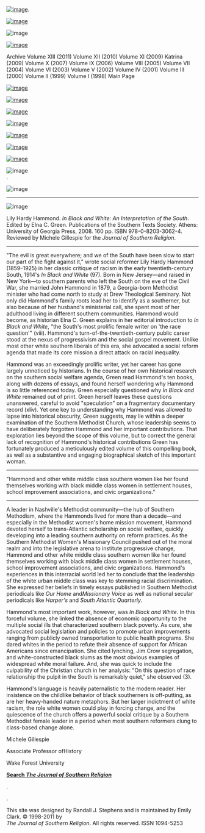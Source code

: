 [![image](../index_top_logo_.jpg)](http://jsr.fsu.edu/).

[![image](../index_top.jpg)](http://jsr.fsu.edu/)

![image](../../production/page_2_strip.jpg)

[![image](../New_Vol_13.png)](Front13.html)

Archive Volume XIII (2011) Volume XII (2010) Volume XI (2009) Katrina
(2009) Volume X (2007) Volume IX (2006) Volume VIII (2005) Volume VII
(2004) Volume VI (2003) Volume V (2002) Volume IV (2001) Volume III
(2000) Volume II (1999) Volume I (1998) Main Page

[![image](../page_2_link_4_mast.jpg)](http://jsr.fsu.edu/ed.htm)

[![image](../page_2_link_5_ed_policies.jpg)](http://jsr.fsu.edu/mission.htm)

[![image](../page_2_link_6_article_sub.jpg)](http://jsr.fsu.edu/submit.htm)

[![image](../page_2_link_7_book_rev.jpg)](http://jsr.fsu.edu/reviews.htm)

[![image](../page_2_link_8_hill_award.jpg)](http://jsr.fsu.edu/award.htm)

[![image](../page_2_link_9_advertisers.jpg)](http://jsr.fsu.edu/ads.htm)

[![image](../page_2_link_99_email.jpg)](mailto:aremillard@francis.edu)

![image](../../production/page_2_width_line_side.jpg) \
.

![image](../../production/page_2_width_line_top.jpg)

* * * * *

![image](Reviews/InBlackAndWhite.jpg)

Lily Hardy Hammond. *In Black and White: An Interpretation of the
South*. Edited by Elna C. Green. Publications of the Southern Texts
Society. Athens: University of Georgia Press, 2008. 160 pp. ISBN
978-0-8203-3062-4. Reviewed by Michele Gillespie for the *Journal of
Southern Religion*.

* * * * *

"The evil is great everywhere; and we of the South have been slow to
start our part of the fight against it," wrote social reformer Lily
Hardy Hammond (1859–1925) in her classic critique of racism in the early
twentieth-century South, 1914's *In Black and White* (97). Born in New
Jersey—and raised in New York—to southern parents who left the South on
the eve of the Civil War, she married John Hammond in 1879, a
Georgia-born Methodist minister who had come north to study at Drew
Theological Seminary. Not only did Hammond's family roots lead her to
identify as a southerner, but also because of her husband's ministerial
call, she spent most of her adulthood living in different southern
communities. Hammond would become, as historian Elna C. Green explains
in her editorial introduction to *In Black and White*, "the South's most
prolific female writer on 'the race question'" (viii). Hammond's
turn-of-the-twentieth-century public career stood at the nexus of
progressivism and the social gospel movement. Unlike most other white
southern liberals of this era, she advocated a social reform agenda that
made its core mission a direct attack on racial inequality.

Hammond was an exceedingly prolific writer, yet her career has gone
largely unnoticed by historians. In the course of her own historical
research on the southern social welfare agenda, Green read Hammond's ten
books, along with dozens of essays, and found herself wondering why
Hammond is so little referenced today. Green especially questioned why
*In Black and White* remained out of print. Green herself leaves these
questions unanswered, careful to avoid "speculation" on a fragmentary
documentary record (xliv). Yet one key to understanding why Hammond was
allowed to lapse into historical obscurity, Green suggests, may lie
within a deeper examination of the Southern Methodist Church, whose
leadership seems to have deliberately forgotten Hammond and her
important contributions. That exploration lies beyond the scope of this
volume, but to correct the general lack of recognition of Hammond's
historical contributions Green has fortunately produced a meticulously
edited volume of this compelling book, as well as a substantive and
engaging biographical sketch of this important woman.

* * * * *

"Hammond and other white middle class southern women like her found
themselves working with black middle class women in settlement houses,
school improvement associations, and civic organizations."

* * * * *

A leader in Nashville's Methodist community—the hub of Southern
Methodism, where the Hammonds lived for more than a decade—and
especially in the Methodist women's home mission movement, Hammond
devoted herself to trans-Atlantic scholarship on social welfare, quickly
developing into a leading southern authority on reform practices. As the
Southern Methodist Women's Missionary Council pushed out of the moral
realm and into the legislative arena to institute progressive change,
Hammond and other white middle class southern women like her found
themselves working with black middle class women in settlement houses,
school improvement associations, and civic organizations. Hammond's
experiences in this interracial world led her to conclude that the
leadership of the white urban middle class was key to stemming racial
discrimination. She expressed her beliefs in timely essays published in
Southern Methodist periodicals like *Our Home* and*Missionary Voice* as
well as national secular periodicals like *Harper's* and *South Atlantic
Quarterly*.

Hammond's most important work, however, was *In Black and White*. In
this forceful volume, she linked the absence of economic opportunity to
the multiple social ills that characterized southern black poverty. As
cure, she advocated social legislation and policies to promote urban
improvements ranging from publicly owned transportation to public health
programs. She dared whites in the period to refute their absence of
support for African Americans since emancipation. She cited lynching,
Jim Crow segregation, and white-constructed black slums as the most
obvious examples of widespread white moral failure. And, she was quick
to include the culpability of the Christian church in her analysis: "On
this question of race relationship the pulpit in the South is remarkably
quiet," she observed (3).

Hammond's language is heavily paternalistic to the modern reader. Her
insistence on the childlike behavior of black southerners is
off-putting, as are her heavy-handed nature metaphors. But her larger
indictment of white racism, the role white women could play in forcing
change, and the quiescence of the church offers a powerful social
critique by a Southern Methodist female leader in a period when most
southern reformers clung to class-based change alone.

Michele Gillespie

Associate Professor ofHistory

Wake Forest University

**[Search *The Journal of Southern
Religion*](http://jsr.fsu.edu/search.htm)**

.

.

This site was designed by Randall J. Stephens and is maintained by Emily
Clark. © 1998-2011 by \
 *The Journal of Southern Religion*. All rights reserved. ISSN 1094-5253
